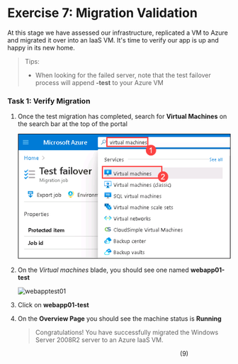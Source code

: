 # Exercise 7: Migration Validation

At this stage we have assessed our infrastructure, replicated a VM to Azure and migrated it over into an IaaS VM.  It's time to verify our app is up and happy in its new home.

> Tips:
 > * When looking for the failed server, note that the test failover process will append **-test** to your Azure VM

### Task 1: Verify Migration

1. Once the test migration has completed, search for **Virtual Machines** on the search bar at the top of the portal 

   ![webapptest01](image/discoverassess-59.png)

1. On the *Virtual machines* blade, you should see one named **webapp01-test**
   
   ![webapptest01](image/virtualmachine.png)
   
1. Click on **webapp01-test**

1. On the **Overview Page** you should see the machine status is **Running**

	>Congratulations! You have successfully migrated the Windows Server 2008R2 server to an Azure IaaS VM.



&nbsp;&nbsp;&nbsp;&nbsp;&nbsp;&nbsp;&nbsp;&nbsp;&nbsp;&nbsp;&nbsp;&nbsp;&nbsp;&nbsp;&nbsp;&nbsp;&nbsp;&nbsp;&nbsp;&nbsp;&nbsp;&nbsp;&nbsp;&nbsp;&nbsp;&nbsp;&nbsp;&nbsp;&nbsp;&nbsp;&nbsp;&nbsp;&nbsp;&nbsp;&nbsp;&nbsp;&nbsp;&nbsp;&nbsp;&nbsp;&nbsp;&nbsp;&nbsp;&nbsp;&nbsp;&nbsp;&nbsp;&nbsp;&nbsp;&nbsp;&nbsp;&nbsp;&nbsp;&nbsp;&nbsp;&nbsp;&nbsp;&nbsp;&nbsp;&nbsp;&nbsp;&nbsp;&nbsp;&nbsp;&nbsp;&nbsp;&nbsp;&nbsp;&nbsp;&nbsp;&nbsp;&nbsp;&nbsp;&nbsp;&nbsp;&nbsp;&nbsp;&nbsp;&nbsp;&nbsp;&nbsp;&nbsp;&nbsp;&nbsp;&nbsp;&nbsp;&nbsp;&nbsp;&nbsp;&nbsp;&nbsp;&nbsp;&nbsp;&nbsp;&nbsp;&nbsp;&nbsp;&nbsp;&nbsp;(9)
